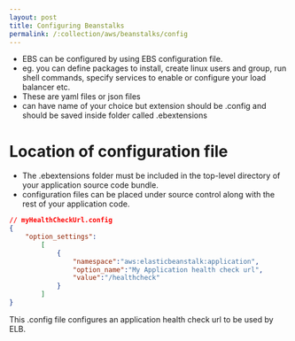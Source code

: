 ```yaml
---
layout: post
title: Configuring Beanstalks
permalink: /:collection/aws/beanstalks/config
---
```


- EBS can be configured by using EBS configuration file.
- eg. you can define packages to install, create linux users and group, run shell commands, specify services to enable or configure your load balancer etc.
- These are yaml files or json files
- can have name of your choice but extension should be .config and should be saved inside folder called .ebextensions

# Location of configuration file
- The .ebextensions folder must be included in the top-level directory of your application source code bundle.
- configuration files can be placed under source control along with the rest of your application code.

```json
// myHealthCheckUrl.config
{
    "option_settings":
        [
            {
                "namespace":"aws:elasticbeanstalk:application",
                "option_name":"My Application health check url",
                "value":"/healthcheck"
            }
        ]
}
```

This .config file configures an application health check url to be used by ELB.
